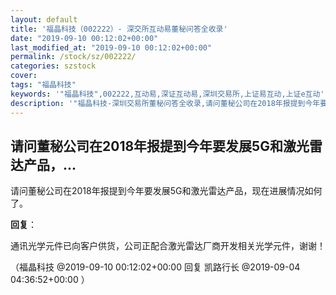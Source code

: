```yaml
---
layout: default
title: '福晶科技（002222）- 深交所互动易董秘问答全收录'
date: "2019-09-10 00:12:02+00:00"
last_modified_at: "2019-09-10 00:12:02+00:00"
permalink: /stock/sz/002222/
categories: szstock
cover: 
tags: "福晶科技"
keywords: '"福晶科技",002222,互动易,深证互动易,深圳交易所,上证易互动,上证e互动'
description: '"福晶科技-深圳交易所董秘问答全收录,请问董秘公司在2018年报提到今年要发展5G和激光雷达产品，现在进展情况如何了。"'
---
```


## 请问董秘公司在2018年报提到今年要发展5G和激光雷达产品，...

请问董秘公司在2018年报提到今年要发展5G和激光雷达产品，现在进展情况如何了。

**回复**：

通讯光学元件已向客户供货，公司正配合激光雷达厂商开发相关光学元件，谢谢！ 

（福晶科技  @2019-09-10 00:12:02+00:00 回复 凯路行长  @2019-09-04 04:36:52+00:00 ）

